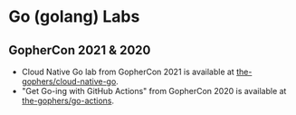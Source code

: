# Go (golang) Labs

## GopherCon 2021 & 2020

- Cloud Native Go lab from GopherCon 2021 is available at [the-gophers/cloud-native-go](https://github.com/the-gophers/cloud-native-go#cloud-native-go).
- "Get Go-ing with GitHub Actions" from GopherCon 2020 is available at [the-gophers/go-actions](https://github.com/the-gophers/go-actions).
